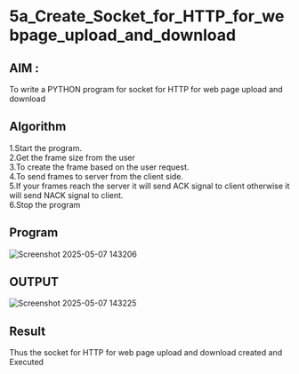# 5a_Create_Socket_for_HTTP_for_webpage_upload_and_download
## AIM :
To write a PYTHON program for socket for HTTP for web page upload and download
## Algorithm

1.Start the program.
<BR>
2.Get the frame size from the user
<BR>
3.To create the frame based on the user request.
<BR>
4.To send frames to server from the client side.
<BR>
5.If your frames reach the server it will send ACK signal to client otherwise it will send NACK signal to client.
<BR>
6.Stop the program
<BR>
## Program 
![Screenshot 2025-05-07 143206](https://github.com/user-attachments/assets/9648cd76-625a-4c1a-940b-e28a27046857)

## OUTPUT
![Screenshot 2025-05-07 143225](https://github.com/user-attachments/assets/dfd666ae-8e4d-4680-b8ed-bf41587a05d3)

## Result
Thus the socket for HTTP for web page upload and download created and Executed
